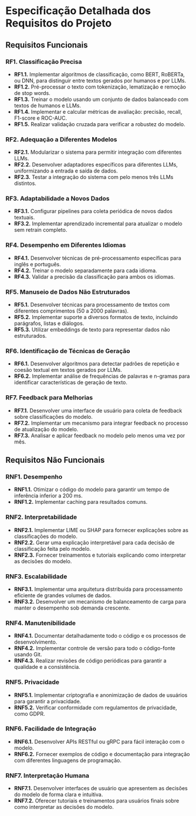 # Especificação Detalhada dos Requisitos do Projeto

## Requisitos Funcionais

### RF1. Classificação Precisa
- **RF1.1.** Implementar algoritmos de classificação, como BERT, RoBERTa, ou DNN, para distinguir entre textos gerados por humanos e por LLMs.
- **RF1.2.** Pré-processar o texto com tokenização, lematização e remoção de stop words.
- **RF1.3.** Treinar o modelo usando um conjunto de dados balanceado com textos de humanos e LLMs.
- **RF1.4.** Implementar e calcular métricas de avaliação: precisão, recall, F1-score e ROC-AUC.
- **RF1.5.** Realizar validação cruzada para verificar a robustez do modelo.

### RF2. Adequação a Diferentes Modelos
- **RF2.1.** Modularizar o sistema para permitir integração com diferentes LLMs.
- **RF2.2.** Desenvolver adaptadores específicos para diferentes LLMs, uniformizando a entrada e saída de dados.
- **RF2.3.** Testar a integração do sistema com pelo menos três LLMs distintos.

### RF3. Adaptabilidade a Novos Dados
- **RF3.1.** Configurar pipelines para coleta periódica de novos dados textuais.
- **RF3.2.** Implementar aprendizado incremental para atualizar o modelo sem retrain completo.

### RF4. Desempenho em Diferentes Idiomas
- **RF4.1.** Desenvolver técnicas de pré-processamento específicas para inglês e português.
- **RF4.2.** Treinar o modelo separadamente para cada idioma.
- **RF4.3.** Validar a precisão da classificação para ambos os idiomas.

### RF5. Manuseio de Dados Não Estruturados
- **RF5.1.** Desenvolver técnicas para processamento de textos com diferentes comprimentos (50 a 2000 palavras).
- **RF5.2.** Implementar suporte a diversos formatos de texto, incluindo parágrafos, listas e diálogos.
- **RF5.3.** Utilizar embeddings de texto para representar dados não estruturados.

### RF6. Identificação de Técnicas de Geração
- **RF6.1.** Desenvolver algoritmos para detectar padrões de repetição e coesão textual em textos gerados por LLMs.
- **RF6.2.** Implementar análise de frequências de palavras e n-gramas para identificar características de geração de texto.

### RF7. Feedback para Melhorias
- **RF7.1.** Desenvolver uma interface de usuário para coleta de feedback sobre classificações do modelo.
- **RF7.2.** Implementar um mecanismo para integrar feedback no processo de atualização do modelo.
- **RF7.3.** Analisar e aplicar feedback no modelo pelo menos uma vez por mês.

## Requisitos Não Funcionais

### RNF1. Desempenho
- **RNF1.1.** Otimizar o código do modelo para garantir um tempo de inferência inferior a 200 ms.
- **RNF1.2.** Implementar caching para resultados comuns.

### RNF2. Interpretabilidade
- **RNF2.1.** Implementar LIME ou SHAP para fornecer explicações sobre as classificações do modelo.
- **RNF2.2.** Gerar uma explicação interpretável para cada decisão de classificação feita pelo modelo.
- **RNF2.3.** Fornecer treinamentos e tutoriais explicando como interpretar as decisões do modelo.

### RNF3. Escalabilidade
- **RNF3.1.** Implementar uma arquitetura distribuída para processamento eficiente de grandes volumes de dados.
- **RNF3.2.** Desenvolver um mecanismo de balanceamento de carga para manter o desempenho sob demanda crescente.

### RNF4. Manutenibilidade
- **RNF4.1.** Documentar detalhadamente todo o código e os processos de desenvolvimento.
- **RNF4.2.** Implementar controle de versão para todo o código-fonte usando Git.
- **RNF4.3.** Realizar revisões de código periódicas para garantir a qualidade e a consistência.

### RNF5. Privacidade
- **RNF5.1.** Implementar criptografia e anonimização de dados de usuários para garantir a privacidade.
- **RNF5.2.** Verificar conformidade com regulamentos de privacidade, como GDPR.

### RNF6. Facilidade de Integração
- **RNF6.1.** Desenvolver APIs RESTful ou gRPC para fácil interação com o modelo.
- **RNF6.2.** Fornecer exemplos de código e documentação para integração com diferentes linguagens de programação.

### RNF7. Interpretação Humana
- **RNF7.1.** Desenvolver interfaces de usuário que apresentem as decisões do modelo de forma clara e intuitiva.
- **RNF7.2.** Oferecer tutoriais e treinamentos para usuários finais sobre como interpretar as decisões do modelo.

